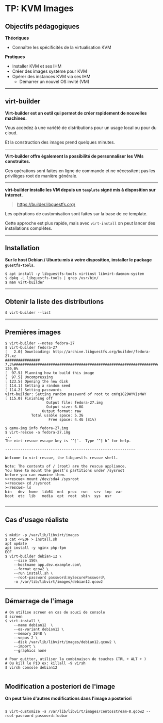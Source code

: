 # TP: KVM Images 


## Objectifs pédagogiques

**Théoriques**

- Connaître les spécificités de la virtualisation KVM

**Pratiques**

- Installer KVM et ses IHM
- Créer des images système pour KVM
- Opérer des instances KVM via ses IHM
  - Démarrer un nouvel OS invité (VM)

---

## virt-builder

**Virt-builder  est un outil qui permet de créer rapidement de nouvelles machines.**

Vous accédez à une variété de distributions pour un usage local ou pour du cloud.

Et la construction des images prend quelques minutes.

---

**Virt-builder offre également la possibilité de personnaliser les VMs construites.**

Ces opérations sont faites en ligne de commande et ne nécessitent pas les privilèges root de manière générale.

---
**virt-builder installe les VM depuis un `template` signé mis à disposition sur Internet.**

> https://builder.libguestfs.org/

Les opérations de customisation sont faites sur la base de ce template.

Cette approche est plus rapide, mais avec `virt-install` on peut lancer des installations complètes.  

---

## Installation

**Sur le host Debian / Ubuntu mis à votre disposition, installer le package `guestfs-tools`.** 

```shell
$ apt install -y libguestfs-tools virtinst libvirt-daemon-system
$ dpkg -L libguestfs-tools | grep /usr/bin/
$ man virt-builder
````
---

## Obtenir la liste des distributions 

```shell
$ virt-builder --list
```

---

## Premières images 

```shell
$ virt-builder --notes fedora-27
$ virt-builder fedora-27
[   2.0] Downloading: http://archive.libguestfs.org/builder/fedora-27.xz
################                                                                                                                                                                                                                         7,3%###################################################################################################################################################################################################################################### 120,0%
[  97.5] Planning how to build this image
[  97.5] Uncompressing
[ 123.5] Opening the new disk
[ 114.1] Setting a random seed
[ 114.2] Setting passwords
virt-builder: Setting random password of root to cmYq1829WYVIsMWY
[ 115.0] Finishing off
                   Output file: fedora-27.img
                   Output size: 6.0G
                 Output format: raw
            Total usable space: 5.3G
                    Free space: 4.4G (81%)

$ qemu-img info fedora-27.img  
$ virt-rescue -a fedora-27.img
...
The virt-rescue escape key is ‘^]’.  Type ‘^] h’ for help.

------------------------------------------------------------

Welcome to virt-rescue, the libguestfs rescue shell.

Note: The contents of / (root) are the rescue appliance.
You have to mount the guest’s partitions under /sysroot
before you can examine them.
><rescue> mount /dev/sda4 /sysroot
><rescue> cd /sysroot
><rescue> ls 
bin   dev  home  lib64	mnt  proc  run	 srv  tmp  var
boot  etc  lib	 media	opt  root  sbin  sys  usr


```

---

## Cas d'usage réaliste 
```shell

$ mkdir -p /var/lib/libvirt/images
$ cat <<EOF > install.sh 
apt update 
apt install -y nginx php-fpm
EOF 
$ virt-builder debian-12 \
    --size 15G\
    --hostname app.dev.example.com\
    --format qcow2 \
    --run install.sh \
    --root-password password:mySecurePassword\
    -o /var/lib/libvirt/images/debian12.qcow2
```    

---

## Démarrage de l'image 

```shell
# On utilise screen en cas de souci de console 
$ screen 
$ virt-install \
    --name debian12  \
    --os-variant debian12 \
    --memory 2048 \
    --vcpus 2 \
    --disk /var/lib/libvirt/images/debian12.qcow2 \
    --import \
    --graphics none 
    
# Pour quitter, utiliser la combinaison de touches CTRL + ALT + )
# Ou kill le PID ex: killall -9 virsh
$ virsh console debian12


```

## Modification a posteriori de l'image 

**On peut faire d'autres modifications dans l'image a posteriori**

```shell

$ virt-customize -a /var/lib/libvirt/images/centosstream-8.qcow2 --root-password password:foobar

```

